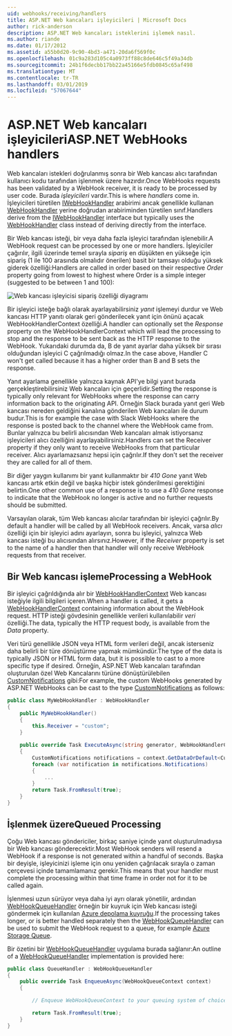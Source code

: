 ```yaml
---
uid: webhooks/receiving/handlers
title: ASP.NET Web kancaları işleyicileri | Microsoft Docs
author: rick-anderson
description: ASP.NET Web kancaları isteklerini işlemek nasıl.
ms.author: riande
ms.date: 01/17/2012
ms.assetid: a55b0d20-9c90-4bd3-a471-20da6f569f0c
ms.openlocfilehash: 01c9a283d105c4a0973ff88c8de646c5f49a34db
ms.sourcegitcommit: 24b1f6decbb17bb22a45166e5fdb0845c65af498
ms.translationtype: MT
ms.contentlocale: tr-TR
ms.lasthandoff: 03/01/2019
ms.locfileid: "57067644"
---
```

# <a name="aspnet-webhooks-handlers"></a><span data-ttu-id="d7f6b-103">ASP.NET Web kancaları işleyicileri</span><span class="sxs-lookup"><span data-stu-id="d7f6b-103">ASP.NET WebHooks handlers</span></span>

<span data-ttu-id="d7f6b-104">Web kancaları istekleri doğrulanmış sonra bir Web kancası alıcı tarafından kullanıcı kodu tarafından işlenmek üzere hazırdır.</span><span class="sxs-lookup"><span data-stu-id="d7f6b-104">Once WebHooks requests has been validated by a WebHook receiver, it is ready to be processed by user code.</span></span> <span data-ttu-id="d7f6b-105">Burada *işleyicileri* vardır.</span><span class="sxs-lookup"><span data-stu-id="d7f6b-105">This is where *handlers* come in.</span></span> <span data-ttu-id="d7f6b-106">İşleyicileri türetilen [IWebHookHandler](https://github.com/aspnet/WebHooks/blob/master/src/Microsoft.AspNet.WebHooks.Receivers/WebHooks/WebHookHandler.cs) arabirimi ancak genellikle kullanan [WebHookHandler](https://github.com/aspnet/WebHooks/blob/master/src/Microsoft.AspNet.WebHooks.Receivers/WebHooks/WebHookHandler.cs) yerine doğrudan arabiriminden türetilen sınıf.</span><span class="sxs-lookup"><span data-stu-id="d7f6b-106">Handlers derive from the [IWebHookHandler](https://github.com/aspnet/WebHooks/blob/master/src/Microsoft.AspNet.WebHooks.Receivers/WebHooks/WebHookHandler.cs) interface but typically uses the [WebHookHandler](https://github.com/aspnet/WebHooks/blob/master/src/Microsoft.AspNet.WebHooks.Receivers/WebHooks/WebHookHandler.cs) class instead of deriving directly from the interface.</span></span>

<span data-ttu-id="d7f6b-107">Bir Web kancası isteği, bir veya daha fazla işleyici tarafından işlenebilir.</span><span class="sxs-lookup"><span data-stu-id="d7f6b-107">A WebHook request can be processed by one or more handlers.</span></span> <span data-ttu-id="d7f6b-108">İşleyiciler çağırılır, ilgili üzerinde temel sırayla *sipariş* en düşükten en yükseğe için sipariş (1 ile 100 arasında olmalıdır önerilen) basit bir tamsayı olduğu yüksek giderek özelliği:</span><span class="sxs-lookup"><span data-stu-id="d7f6b-108">Handlers are called in order based on their respective *Order* property going from lowest to highest where Order is a simple integer (suggested to be between 1 and 100):</span></span>

![Web kancası işleyicisi sipariş özelliği diyagramı](_static/Handlers.png)

<span data-ttu-id="d7f6b-110">Bir işleyici isteğe bağlı olarak ayarlayabilirsiniz *yanıt* işlemeyi durdur ve Web kancası HTTP yanıtı olarak geri gönderilecek yanıt için önünü açacak WebHookHandlerContext özelliği.</span><span class="sxs-lookup"><span data-stu-id="d7f6b-110">A handler can optionally set the *Response* property on the WebHookHandlerContext which will lead the processing to stop and the response to be sent back as the HTTP response to the WebHook.</span></span> <span data-ttu-id="d7f6b-111">Yukarıdaki durumda da, B de yanıt ayarlar daha yüksek bir sırası olduğundan işleyici C çağrılmadığı olmaz.</span><span class="sxs-lookup"><span data-stu-id="d7f6b-111">In the case above, Handler C won't get called because it has a higher order than B and B sets the response.</span></span>

<span data-ttu-id="d7f6b-112">Yanıt ayarlama genellikle yalnızca kaynak API'ye bilgi yanıt burada gerçekleştirebilirsiniz Web kancaları için geçerlidir.</span><span class="sxs-lookup"><span data-stu-id="d7f6b-112">Setting the response is typically only relevant for WebHooks where the response can carry information back to the originating API.</span></span> <span data-ttu-id="d7f6b-113">Örneğin Slack burada yanıt geri Web kancası nereden geldiğini kanalına gönderilen Web kancaları ile durum budur.</span><span class="sxs-lookup"><span data-stu-id="d7f6b-113">This is for example the case with Slack WebHooks where the response is posted back to the channel where the WebHook came from.</span></span> <span data-ttu-id="d7f6b-114">Bunlar yalnızca bu belirli alıcısından Web kancaları almak istiyorsanız işleyicileri alıcı özelliğini ayarlayabilirsiniz.</span><span class="sxs-lookup"><span data-stu-id="d7f6b-114">Handlers can set the Receiver property if they only want to receive WebHooks from that particular receiver.</span></span> <span data-ttu-id="d7f6b-115">Alıcı ayarlamazsanız hepsi için çağrılır.</span><span class="sxs-lookup"><span data-stu-id="d7f6b-115">If they don't set the receiver they are called for all of them.</span></span>

<span data-ttu-id="d7f6b-116">Bir diğer yaygın kullanımı bir yanıt kullanmaktır bir *410 Gone* yanıt Web kancası artık etkin değil ve başka hiçbir istek gönderilmesi gerektiğini belirtin.</span><span class="sxs-lookup"><span data-stu-id="d7f6b-116">One other common use of a response is to use a *410 Gone* response to indicate that the WebHook no longer is active and no further requests should be submitted.</span></span>

<span data-ttu-id="d7f6b-117">Varsayılan olarak, tüm Web kancası alıcılar tarafından bir işleyici çağrılır.</span><span class="sxs-lookup"><span data-stu-id="d7f6b-117">By default a handler will be called by all WebHook receivers.</span></span> <span data-ttu-id="d7f6b-118">Ancak, varsa *alıcı* özelliği için bir işleyici adını ayarlayın, sonra bu işleyici, yalnızca Web kancası isteği bu alıcısından alırsınız.</span><span class="sxs-lookup"><span data-stu-id="d7f6b-118">However, if the *Receiver* property is set to the name of a handler then that handler will only receive WebHook requests from that receiver.</span></span>

## <a name="processing-a-webhook"></a><span data-ttu-id="d7f6b-119">Bir Web kancası işleme</span><span class="sxs-lookup"><span data-stu-id="d7f6b-119">Processing a WebHook</span></span>

<span data-ttu-id="d7f6b-120">Bir işleyici çağrıldığında alır bir [WebHookHandlerContext](https://github.com/aspnet/WebHooks/blob/master/src/Microsoft.AspNet.WebHooks.Receivers/WebHooks/WebHookHandlerContext.cs) Web kancası isteğiyle ilgili bilgileri içeren.</span><span class="sxs-lookup"><span data-stu-id="d7f6b-120">When a handler is called, it gets a [WebHookHandlerContext](https://github.com/aspnet/WebHooks/blob/master/src/Microsoft.AspNet.WebHooks.Receivers/WebHooks/WebHookHandlerContext.cs) containing information about the WebHook request.</span></span> <span data-ttu-id="d7f6b-121">HTTP isteği gövdesinin genellikle verileri kullanılabilir *veri* özelliği.</span><span class="sxs-lookup"><span data-stu-id="d7f6b-121">The data, typically the HTTP request body, is available from the *Data* property.</span></span>

<span data-ttu-id="d7f6b-122">Veri türü genellikle JSON veya HTML form verileri değil, ancak isterseniz daha belirli bir türe dönüştürme yapmak mümkündür.</span><span class="sxs-lookup"><span data-stu-id="d7f6b-122">The type of the data is typically JSON or HTML form data, but it is possible to cast to a more specific type if desired.</span></span> <span data-ttu-id="d7f6b-123">Örneğin, ASP.NET Web kancaları tarafından oluşturulan özel Web Kancalarını türüne dönüştürülebilen [CustomNotifications](https://github.com/aspnet/WebHooks/blob/master/src/Microsoft.AspNet.WebHooks.Receivers.Custom/WebHooks/CustomNotifications.cs) gibi:</span><span class="sxs-lookup"><span data-stu-id="d7f6b-123">For example, the custom WebHooks generated by ASP.NET WebHooks can be cast to the type [CustomNotifications](https://github.com/aspnet/WebHooks/blob/master/src/Microsoft.AspNet.WebHooks.Receivers.Custom/WebHooks/CustomNotifications.cs) as follows:</span></span>

```csharp
public class MyWebHookHandler : WebHookHandler
{
    public MyWebHookHandler()
    {
        this.Receiver = "custom";
    }

    public override Task ExecuteAsync(string generator, WebHookHandlerContext context)
    {
        CustomNotifications notifications = context.GetDataOrDefault<CustomNotifications>();
        foreach (var notification in notifications.Notifications)
        {
            ...
        }
        return Task.FromResult(true);
    }
}
```

  ## <a name="queued-processing"></a><span data-ttu-id="d7f6b-124">İşlenmek üzere</span><span class="sxs-lookup"><span data-stu-id="d7f6b-124">Queued Processing</span></span>

<span data-ttu-id="d7f6b-125">Çoğu Web kancası göndericiler, birkaç saniye içinde yanıt oluşturulmadıysa bir Web kancası gönderecektir.</span><span class="sxs-lookup"><span data-stu-id="d7f6b-125">Most WebHook senders will resend a WebHook if a response is not generated within a handful of seconds.</span></span> <span data-ttu-id="d7f6b-126">Başka bir deyişle, işleyicinizi işleme için onu yeniden çağrılacak sırayla o zaman çerçevesi içinde tamamlamanız gerekir.</span><span class="sxs-lookup"><span data-stu-id="d7f6b-126">This means that your handler must complete the processing within that time frame in order not for it to be called again.</span></span>

<span data-ttu-id="d7f6b-127">İşlenmesi uzun sürüyor veya daha iyi ayrı olarak yönetilir, ardından [WebHookQueueHandler](https://github.com/aspnet/WebHooks/blob/master/src/Microsoft.AspNet.WebHooks.Receivers/WebHooks/WebHookQueueHandler.cs) örneğin bir kuyruk için Web kancası isteği göndermek için kullanılan [Azure depolama kuyruğu](https://msdn.microsoft.com/library/azure/dd179353.aspx).</span><span class="sxs-lookup"><span data-stu-id="d7f6b-127">If the processing takes longer, or is better handled separately then the [WebHookQueueHandler](https://github.com/aspnet/WebHooks/blob/master/src/Microsoft.AspNet.WebHooks.Receivers/WebHooks/WebHookQueueHandler.cs) can be used to submit the WebHook request to a queue, for example [Azure Storage Queue](https://msdn.microsoft.com/library/azure/dd179353.aspx).</span></span>

<span data-ttu-id="d7f6b-128">Bir özetini bir [WebHookQueueHandler](https://github.com/aspnet/WebHooks/blob/master/src/Microsoft.AspNet.WebHooks.Receivers/WebHooks/WebHookQueueHandler.cs) uygulama burada sağlanır:</span><span class="sxs-lookup"><span data-stu-id="d7f6b-128">An outline of a [WebHookQueueHandler](https://github.com/aspnet/WebHooks/blob/master/src/Microsoft.AspNet.WebHooks.Receivers/WebHooks/WebHookQueueHandler.cs) implementation is provided here:</span></span>

```csharp
public class QueueHandler : WebHookQueueHandler
{
    public override Task EnqueueAsync(WebHookQueueContext context)
    {

        // Enqueue WebHookQueueContext to your queuing system of choice

        return Task.FromResult(true);
    }
}
```
